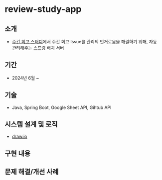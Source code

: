 # review-study-app

## 소개
- [주간 회고 스터디](https://github.com/daadaadaah/reviewStudy/issues)에서 주간 회고 Issue를 관리의 번거로움을 해결하기 위해, 자동 관리해주는 스프링 배치 서버

## 기간
- 2024년 6월 ~

## 기술
- Java, Spring Boot, Google Sheet API, Gihtub API

## 시스템 설계 및 로직
- [draw.io](https://app.diagrams.net/#G1G6XFKNdc9-xQOxY04WzSRmKNUTCcTDhS#%7B%22pageId%22%3A%222YBvvXClWsGukQMizWep%22%7D)

## 구현 내용

## 문제 해결/개선 사례
